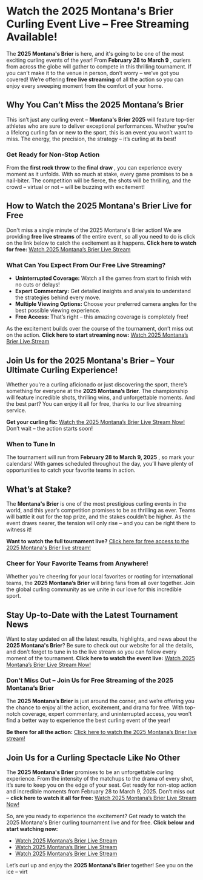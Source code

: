# Watch the 2025 Montana's Brier Curling Event Live – Free Streaming Available!

The **2025 Montana's Brier** is here, and it's going to be one of the most exciting curling events of the year! From **February 28 to March 9** , curlers from across the globe will gather to compete in this thrilling tournament. If you can't make it to the venue in person, don’t worry – we’ve got you covered! We’re offering **free live streaming** of all the action so you can enjoy every sweeping moment from the comfort of your home.

## Why You Can’t Miss the 2025 Montana’s Brier

This isn’t just any curling event – **Montana's Brier 2025** will feature top-tier athletes who are sure to deliver exceptional performances. Whether you’re a lifelong curling fan or new to the sport, this is an event you won’t want to miss. The energy, the precision, the strategy – it’s curling at its best!

### Get Ready for Non-Stop Action

From the **first rock throw** to the **final draw** , you can experience every moment as it unfolds. With so much at stake, every game promises to be a nail-biter. The competition will be fierce, the shots will be thrilling, and the crowd – virtual or not – will be buzzing with excitement!

## How to Watch the 2025 Montana's Brier Live for Free

Don't miss a single minute of the 2025 Montana's Brier action! We are providing **free live streams** of the entire event, so all you need to do is click on the link below to catch the excitement as it happens. **Click here to watch for free:** [Watch 2025 Montana’s Brier Live Stream](https://tinyurl.com/livestreamfreeo?st=2025montanasbrier&si=gh)

### What Can You Expect From Our Free Live Streaming?

- **Uninterrupted Coverage:** Watch all the games from start to finish with no cuts or delays!
- **Expert Commentary:** Get detailed insights and analysis to understand the strategies behind every move.
- **Multiple Viewing Options:** Choose your preferred camera angles for the best possible viewing experience.
- **Free Access:** That’s right – this amazing coverage is completely free!

As the excitement builds over the course of the tournament, don’t miss out on the action. **Click here to start streaming now:** [Watch 2025 Montana’s Brier Live Stream](https://tinyurl.com/livestreamfreeo?st=2025montanasbrier&si=gh)

## Join Us for the 2025 Montana's Brier – Your Ultimate Curling Experience!

Whether you're a curling aficionado or just discovering the sport, there’s something for everyone at the **2025 Montana’s Brier**. The championship will feature incredible shots, thrilling wins, and unforgettable moments. And the best part? You can enjoy it all for free, thanks to our live streaming service.

**Get your curling fix:** [Watch the 2025 Montana’s Brier Live Stream Now!](https://tinyurl.com/livestreamfreeo?st=2025montanasbrier&si=gh) Don’t wait – the action starts soon!

### When to Tune In

The tournament will run from **February 28 to March 9, 2025** , so mark your calendars! With games scheduled throughout the day, you’ll have plenty of opportunities to catch your favorite teams in action.

## What’s at Stake?

The **Montana's Brier** is one of the most prestigious curling events in the world, and this year’s competition promises to be as thrilling as ever. Teams will battle it out for the top prize, and the stakes couldn’t be higher. As the event draws nearer, the tension will only rise – and you can be right there to witness it!

**Want to watch the full tournament live?** [Click here for free access to the 2025 Montana's Brier live stream!](https://tinyurl.com/livestreamfreeo?st=2025montanasbrier&si=gh)

### Cheer for Your Favorite Teams from Anywhere!

Whether you’re cheering for your local favorites or rooting for international teams, the **2025 Montana’s Brier** will bring fans from all over together. Join the global curling community as we unite in our love for this incredible sport.

## Stay Up-to-Date with the Latest Tournament News

Want to stay updated on all the latest results, highlights, and news about the **2025 Montana's Brier**? Be sure to check out our website for all the details, and don’t forget to tune in to the live stream so you can follow every moment of the tournament. **Click here to watch the event live:** [Watch 2025 Montana’s Brier Live Stream Now!](https://tinyurl.com/livestreamfreeo?st=2025montanasbrier&si=gh)

### Don't Miss Out – Join Us for Free Streaming of the 2025 Montana’s Brier

The **2025 Montana’s Brier** is just around the corner, and we’re offering you the chance to enjoy all the action, excitement, and drama for free. With top-notch coverage, expert commentary, and uninterrupted access, you won’t find a better way to experience the best curling event of the year!

**Be there for all the action:** [Click here to watch the 2025 Montana’s Brier live stream!](https://tinyurl.com/livestreamfreeo?st=2025montanasbrier&si=gh)

## Join Us for a Curling Spectacle Like No Other

The **2025 Montana's Brier** promises to be an unforgettable curling experience. From the intensity of the matchups to the drama of every shot, it’s sure to keep you on the edge of your seat. Get ready for non-stop action and incredible moments from February 28 to March 9, 2025. Don’t miss out – **click here to watch it all for free:** [Watch 2025 Montana’s Brier Live Stream Now!](https://tinyurl.com/livestreamfreeo?st=2025montanasbrier&si=gh)

So, are you ready to experience the excitement? Get ready to watch the 2025 Montana's Brier curling tournament live and for free. **Click below and start watching now:**

- [Watch 2025 Montana’s Brier Live Stream](https://tinyurl.com/livestreamfreeo?st=2025montanasbrier&si=gh)
- [Watch 2025 Montana’s Brier Live Stream](https://tinyurl.com/livestreamfreeo?st=2025montanasbrier&si=gh)
- [Watch 2025 Montana’s Brier Live Stream](https://tinyurl.com/livestreamfreeo?st=2025montanasbrier&si=gh)

Let’s curl up and enjoy the **2025 Montana's Brier** together! See you on the ice – virt
